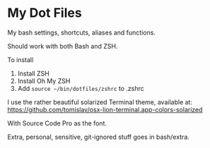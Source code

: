 My Dot Files
============

My bash settings, shortcuts, aliases and functions.

Should work with both Bash and ZSH.

To install

1. Install ZSH
2. Install Oh My ZSH
3. Add `source ~/bin/dotfiles/zshrc` to .zshrc

I use the rather beautiful solarized Terminal theme, available at:
https://github.com/tomislav/osx-lion-terminal.app-colors-solarized

With Source Code Pro as the font.

Extra, personal, sensitive, git-ignored stuff goes in bash/extra.
